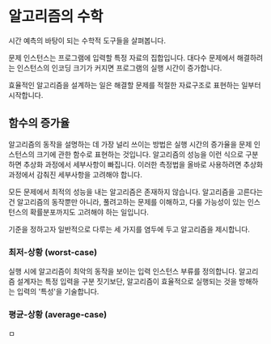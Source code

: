 # 알고리즘의 수학

시간 예측의 바탕이 되는 수학적 도구들을 살펴봅니다. 

문제 인스턴스는 프로그램에 입력할 특정 자료의 집합입니다. 대다수 문제에서 해결하려는 인스턴스의 인코딩 크기가 커지면 프로그램의 실행 시간이 증가합니다. 

효율적인 알고리즘을 설계하는 일은 해결할 문제를 적절한 자료구조로 표현하는 일부터 시작합니다.

## 함수의 증가율
알고리즘의 동작을 설명하는 데 가장 널리 쓰이는 방법은 실행 시간의 증가율을 문제 인스턴스의 크기에 관한 함수로 표현하는 것입니다. 알고리즘의 성능을 이런 식으로 구분하면 추상화 과정에서 세부사항이 빠집니다. 이러한 측정법을 올바로 사용하려면 추상화 과정에서 감춰진 세부사항을 고려해야 합니다. 

모든 문제에서 최적의 성능을 내는 알고리즘은 존재하지 않습니다. 알고리즘을 고른다는 건 알고리즘의 동작뿐만 아니라, 풀려고하는 문제를 이해하고, 다룰 가능성이 있는 인스턴스의 확률분포까지도 고려해야 하는 일입니다. 

기준을 정하고자 일반적으로 다루는 세 가지를 염두에 두고 알고리즘을 제시합니다.

### 최저-상황 (worst-case)
실행 시에 알고리즘이 최악의 동작을 보이는 입력 인스턴스 부류를 정의합니다. 알고리즘 설계자는 특정 입력을 구분 짓기보단, 알고리즘이 효율적으로 실행되는 것을 방해하는 입력의 '특성'을 기술합니다.

### 평균-상황 (average-case)
ㅁ
<!--stackedit_data:
eyJoaXN0b3J5IjpbLTE5MDcyNzg3MTksMTMzMTM5MzIsMTE0Mz
AwMTg4NCw4NTY2ODk0NzAsLTIyNzQ3NDExMiwtMjI3NDc0MTEy
XX0=
-->